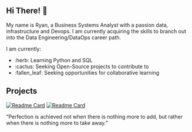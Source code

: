 ## Hi There! :wave:

My name is Ryan, a Business Systems Analyst with a passion data, infrastructure and Devops.  I am currently acquiring the skills to branch out into the Data Engineering/DataOps career path.

I am currently:

<ul>
  <li>:herb: Learning Python and SQL</li>
  <li>:cactus: Seeking Open-Source projects to contribute to</li>
  <li>:fallen_leaf: Seeking opportunities for collaborative learning</li>
</ul>

<!-- ## Stats
[![GitHub Streak](https://streak-stats.demolab.com/?user=FikraDev)](https://git.io/streak-stats) -->


## Projects
[![Readme Card](https://github-readme-stats.vercel.app/api/pin/?username=fikradev&repo=fx-guru)](https://github.com/fikradev/fx-guru)
[![Readme Card](https://github-readme-stats.vercel.app/api/pin/?username=fikradev&repo=nodejs-jm-crime-stats-api)](https://github.com/fikradev/nodejs-jm-crime-stats-api)















“Perfection is achieved not when there is nothing more to add, but rather when there is nothing more to take away.”

